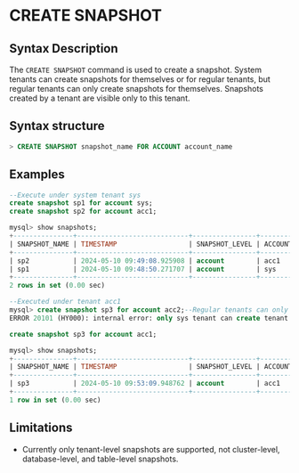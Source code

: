 # CREATE SNAPSHOT

## Syntax Description

The `CREATE SNAPSHOT` command is used to create a snapshot. System tenants can create snapshots for themselves or for regular tenants, but regular tenants can only create snapshots for themselves. Snapshots created by a tenant are visible only to this tenant.

## Syntax structure

```sql
> CREATE SNAPSHOT snapshot_name FOR ACCOUNT account_name
```

## Examples

```sql
--Execute under system tenant sys
create snapshot sp1 for account sys;
create snapshot sp2 for account acc1;

mysql> show snapshots;
+---------------+----------------------------+----------------+--------------+---------------+------------+
| SNAPSHOT_NAME | TIMESTAMP                  | SNAPSHOT_LEVEL | ACCOUNT_NAME | DATABASE_NAME | TABLE_NAME |
+---------------+----------------------------+----------------+--------------+---------------+------------+
| sp2           | 2024-05-10 09:49:08.925908 | account        | acc1         |               |            |
| sp1           | 2024-05-10 09:48:50.271707 | account        | sys          |               |            |
+---------------+----------------------------+----------------+--------------+---------------+------------+
2 rows in set (0.00 sec)

--Executed under tenant acc1
mysql> create snapshot sp3 for account acc2;--Regular tenants can only create snapshots for themselves
ERROR 20101 (HY000): internal error: only sys tenant can create tenant level snapshot for other tenant

create snapshot sp3 for account acc1;

mysql> show snapshots;
+---------------+----------------------------+----------------+--------------+---------------+------------+
| SNAPSHOT_NAME | TIMESTAMP                  | SNAPSHOT_LEVEL | ACCOUNT_NAME | DATABASE_NAME | TABLE_NAME |
+---------------+----------------------------+----------------+--------------+---------------+------------+
| sp3           | 2024-05-10 09:53:09.948762 | account        | acc1         |               |            |
+---------------+----------------------------+----------------+--------------+---------------+------------+
1 row in set (0.00 sec)
```

## Limitations

- Currently only tenant-level snapshots are supported, not cluster-level, database-level, and table-level snapshots.